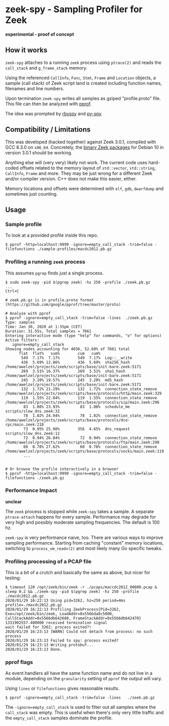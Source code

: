 # zeek-spy - Sampling Profiler for Zeek

**experimental - proof of concept**

## How it works

`zeek-spy` attaches to a running `zeek` process using `ptrace(2)` and reads
the `call_stack` and `g_frame_stack` memory.

Using the referenced `CallInfo`, `Func`, `Stmt`, `Frame` and `Location` objects,
a sample (call stack) of Zeek script land is created including function names,
filenames and line numbers.

Upon termination `zeek-spy` writes all samples as gziped "profile.proto" file.
This file can then be analyzed with [pprof][1].

The idea was prompted by [rbyspy][2] and [py-spy][3].

## Compatibility / Limitations

This was developed (hacked together) against Zeek 3.0.1, compiled with
GCC 8.3.0 on `x86_64`. Concretely, the [binary Zeek packages][4] for
Debian 10 in version 3.0.1 should be working.

Anything else will (very very) likely not work. The current code uses
hard-coded offsets related to the memory layout of `std::vector`, `std::string`,
`CallInfo`, `Frame` and more. They may be just wrong for a different Zeek
and/or compiler version. C++ does not make this easier, either.

Memory locations and offsets were determined with `elf`, `gdb`, `dwarfdump`
and sometimes just counting.


## Usage

### Sample profile

To look at a provided profile inside this repo.

    $ pprof -http=localhost:9999 -ignore=empty_call_stack -trim=false -filefunctions ./sample-profiles/macdc2012.pb.gz

### Profiling a running `zeek` process

This assumes `pgrep` finds just a single process.

    $ sudo zeek-spy -pid $(pgrep zeek) -hz 250 -profile ./zeek.pb.gz
    ...
    Ctrl+C
    
    # zeek.pb.gz is in profile.proto format (https://github.com/google/pprof/tree/master/proto)

    # Analyze with pprof
    $ pprof -ignore=empty_call_stack -trim=false -lines  ./zeek.pb.gz
    Type: samples
    Time: Jan 30, 2020 at 1:35pm (CET)
    Duration: 31.55s, Total samples = 7661
    Entering interactive mode (type "help" for commands, "o" for options)
    Active filters:
       ignore=empty_call_stack
    Showing nodes accounting for 4036, 52.68% of 7661 total
          flat  flat%   sum%        cum   cum%
           549  7.17%  7.17%        549  7.17%  Log::__write
           436  5.69% 12.86%        436  5.69%  sha256_hash /home/awelzel/projects/zeek/scripts/base/init-bare.zeek:5171
           269  3.51% 16.37%        269  3.51%  sha1_hash /home/awelzel/projects/zeek/scripts/base/init-bare.zeek:5171
           245  3.20% 19.57%        245  3.20%  md5_hash /home/awelzel/projects/zeek/scripts/base/init-bare.zeek:5171
           132  1.72% 21.29%        132  1.72%  connection_state_remove /home/awelzel/projects/zeek/scripts/base/protocols/http/main.zeek:329
           119  1.55% 22.84%        119  1.55%  connection_state_remove /home/awelzel/projects/zeek/scripts/base/protocols/sip/main.zeek:296
            83  1.08% 23.93%         83  1.08%  schedule_me scripts/slow_dns.zeek:32
            78  1.02% 24.94%         78  1.02%  connection_state_remove /home/awelzel/projects/zeek/scripts/base/protocols/dce-rpc/main.zeek:218
            73  0.95% 25.90%        356  4.65%  dns_request scripts/slow_dns.zeek:12
            72  0.94% 26.84%         72  0.94%  connection_state_remove /home/awelzel/projects/zeek/scripts/base/protocols/ftp/main.zeek:290
            60  0.78% 27.62%         60  0.78%  connection_state_remove /home/awelzel/projects/zeek/scripts/base/protocols/socks/main.zeek:119
            ...


    # Or browse the profile interactively in a browser
    $ pprof -http=localhost:9999 -ignore=empty_call_stack -trim=false -filefunctions ./zeek.pb.gz


### Performance Impact

**unclear**

The `zeek` process is stopped while `zeek-spy` takes a sample. A separate
`ptrace-attach` happens for every sample. Performance may degrade for very
high and possibly moderate sampling frequencies. The default is 100 hz.

`zeek-spy` is very performance naive, too. There are various ways to improve
sampling performance. Starting from caching "constant" memory locations,
switching to `process_vm_readv(2)` and most likely many Go specific tweaks.


### Profiling processing of a PCAP file

This is a bit of a crutch and basically the same as above, but nicer for testing:

    $ timeout 120 /opt/zeek/bin/zeek -r ./pcaps/maccdc2012_00000.pcap & sleep 0.2 && ./zeek-spy -pid $(pgrep zeek) -hz 250 -profile ./macdc2012.pb.gz
    2020/01/29 16:22:13 Using pid=3262, hz=250 period=4ms profile=./macdc2012.pb.gz
    2020/01/29 16:22:13 Profiling ZeekProcess{Pid=3262, Exe=/opt/zeek/bin/zeek, LoadAddr=0x5566da8c5000, CallStackAddr=0x5566db642680, FrameStackAddr=0x5566db642470}
    1331902557.400000 received termination signal
    wait failed for 3262: process exited?!
    2020/01/29 16:23:13 [WARN] Could not detach from process: no such process
    2020/01/29 16:23:13 Failed to spy: process exited?
    2020/01/29 16:23:13 Writing protobuf...
    2020/01/29 16:23:13 Done.



### pprof flags

As event handlers all have the same function name and do not live in a module,
depending on the `granularity` setting of `pprof` the output will vary.

Using `lines` or `filefunctions` gives reasonable results.

    $ pprof -ignore=empty_call_stack -trim=false -lines   ./zeek.pb.gz

The `-ignore=empty_call_stack` is used to filter out all samples where
the `call_stack` was empty. This is useful when there's only very little
traffic and the `empty_call_stack` samples dominate the profile.


[1]: https://github.com/google/pprof
[2]: https://github.com/rbspy/rbspy
[3]: https://github.com/benfred/py-spy
[4]: https://software.opensuse.org//download.html?project=security%3Azeek&package=zeek
